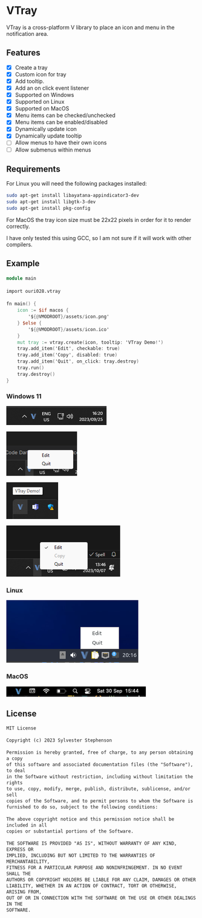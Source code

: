 # VTray

VTray is a cross-platform V library to place an icon and menu in the notification area.

## Features

- [x] Create a tray
- [x] Custom icon for tray
- [x] Add tooltip.
- [x] Add an on click event listener
- [x] Supported on Windows
- [x] Supported on Linux
- [x] Supported on MacOS
- [x] Menu items can be checked/unchecked
- [x] Menu items can be enabled/disabled
- [x] Dynamically update icon
- [x] Dynamically update tooltip
- [ ] Allow menus to have their own icons
- [ ] Allow submenus within menus

## Requirements

For Linux you will need the following packages installed:

```bash
sudo apt-get install libayatana-appindicator3-dev
sudo apt-get install libgtk-3-dev
sudo apt-get install pkg-config
```

For MacOS the tray icon size must be 22x22 pixels in order for it to render correctly.

I have only tested this using GCC, so I am not sure if it will work with other compilers.

## Example

```v
module main

import ouri028.vtray

fn main() {
	icon := $if macos {
		'${@VMODROOT}/assets/icon.png'
	} $else {
		'${@VMODROOT}/assets/icon.ico'
	}
	mut tray := vtray.create(icon, tooltip: 'VTray Demo!')
	tray.add_item('Edit', checkable: true)
	tray.add_item('Copy', disabled: true)
	tray.add_item('Quit', on_click: tray.destroy)
	tray.run()
	tray.destroy()
}
```

### Windows 11

![image1.png](assets%2Fimage1.png)

![image2.png](assets%2Fimage2.png)

![image3.png](assets%2Fimage3.png)

![image6.png](assets%2Fimage6.png)

### Linux

![image4.png](assets%2Fimage4.png)

### MacOS

![image5.png](assets%2Fimage5.png)

## License

```text
MIT License

Copyright (c) 2023 Sylvester Stephenson

Permission is hereby granted, free of charge, to any person obtaining a copy
of this software and associated documentation files (the "Software"), to deal
in the Software without restriction, including without limitation the rights
to use, copy, modify, merge, publish, distribute, sublicense, and/or sell
copies of the Software, and to permit persons to whom the Software is
furnished to do so, subject to the following conditions:

The above copyright notice and this permission notice shall be included in all
copies or substantial portions of the Software.

THE SOFTWARE IS PROVIDED "AS IS", WITHOUT WARRANTY OF ANY KIND, EXPRESS OR
IMPLIED, INCLUDING BUT NOT LIMITED TO THE WARRANTIES OF MERCHANTABILITY,
FITNESS FOR A PARTICULAR PURPOSE AND NONINFRINGEMENT. IN NO EVENT SHALL THE
AUTHORS OR COPYRIGHT HOLDERS BE LIABLE FOR ANY CLAIM, DAMAGES OR OTHER
LIABILITY, WHETHER IN AN ACTION OF CONTRACT, TORT OR OTHERWISE, ARISING FROM,
OUT OF OR IN CONNECTION WITH THE SOFTWARE OR THE USE OR OTHER DEALINGS IN THE
SOFTWARE.

```
